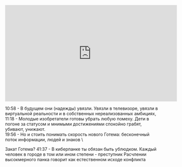 <iframe width="560" height="315" src="https://www.youtube.com/embed/-4gejmWc9e0?si=ereiEGSX4jI2zQb_" title="YouTube video player" frameborder="0" allow="accelerometer; autoplay; clipboard-write; encrypted-media; gyroscope; picture-in-picture; web-share" allowfullscreen></iframe>

10:58 -  В будущем они (надежды) увязли. Увязли в телевизоре, увязли в виртуальной реальности и в собственных нереализованных амбициях,
11:18  - Молодые изобретатели готовы убрать любую помеху. Дети в погоне за статусом и мнимыми достижениями спокойно грабят, убивают, унижают.  
19:56 - Но и стоить понимать скорость нового Готема: бесконечный поток информации, людей и знаков \


Закат Готема?
41:37 - В киберпанке ты обязан быть ублюдком.
Каждый человек в городе в том или ином степени - преступник
Расчлении высокмерного панка говорит как естественном исходе конфликта 
